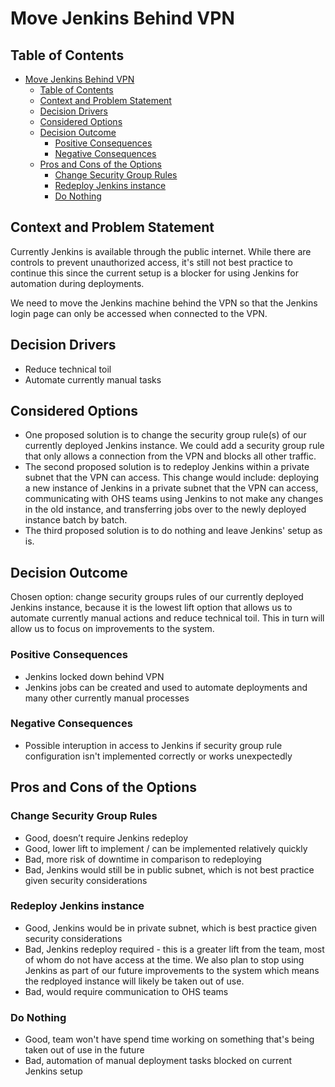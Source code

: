 

# Move Jenkins Behind VPN
<!-- Source: https://raw.githubusercontent.com/adr/madr/master/template/template.md -->

## Table of Contents

<!-- toc -->

- [Move Jenkins Behind VPN](#move-jenkins-behind-vpn)
  - [Table of Contents](#table-of-contents)
  - [Context and Problem Statement](#context-and-problem-statement)
  - [Decision Drivers](#decision-drivers)
  - [Considered Options](#considered-options)
  - [Decision Outcome](#decision-outcome)
    - [Positive Consequences](#positive-consequences)
    - [Negative Consequences](#negative-consequences)
  - [Pros and Cons of the Options](#pros-and-cons-of-the-options)
    - [Change Security Group Rules](#change-security-group-rules)
    - [Redeploy Jenkins instance](#redeploy-jenkins-instance)
    - [Do Nothing](#do-nothing)

<!-- Regenerate with "pre-commit run -a markdown-toc" -->

<!-- tocstop -->

## Context and Problem Statement

Currently Jenkins is available through the public internet. While there are controls to prevent unauthorized access, it's still not best practice to continue this since the current setup is a blocker for using Jenkins for automation during deployments.

We need to move the Jenkins machine behind the VPN so that the Jenkins login page can only be accessed when connected to the VPN.

## Decision Drivers 

* Reduce technical toil
* Automate currently manual tasks

## Considered Options

* One proposed solution is to change the security group rule(s) of our currently deployed Jenkins instance. We could add a security group rule that only allows a connection from the VPN and blocks all other traffic.
* The second proposed solution is to redeploy Jenkins within a private subnet that the VPN can access. This change would include: deploying a new instance of Jenkins in a private subnet that the VPN can access, communicating with OHS teams using Jenkins to not make any changes in the old instance, and transferring jobs over to the newly deployed instance batch by batch. 
* The third proposed solution is to do nothing and leave Jenkins' setup as is.

## Decision Outcome

Chosen option: change security groups rules of our currently deployed Jenkins instance, because it is the lowest lift option that allows us to automate currently manual actions and reduce technical toil. This in turn will allow us to focus on improvements to the system.

### Positive Consequences 

* Jenkins locked down behind VPN 
* Jenkins jobs can be created and used to automate deployments and many other currently manual processes

### Negative Consequences 

* Possible interuption in access to Jenkins if security group rule configuration isn't implemented correctly or works unexpectedly

## Pros and Cons of the Options 

### Change Security Group Rules

* Good, doesn’t require Jenkins redeploy
* Good, lower lift to implement / can be implemented relatively quickly
* Bad, more risk of downtime in comparison to redeploying
* Bad, Jenkins would still be in public subnet, which is not best practice given security considerations


### Redeploy Jenkins instance

* Good, Jenkins would be in private subnet, which is best practice given security considerations
* Bad, Jenkins redeploy required - this is a greater lift from the team, most of whom do not have access at the time. We also plan to stop using Jenkins as part of our future improvements to the system which means the redployed instance will likely be taken out of use.
* Bad, would require communication to OHS teams 


### Do Nothing 

* Good, team won't have spend time working on something that's being taken out of use in the future 
* Bad, automation of manual deployment tasks blocked on current Jenkins setup